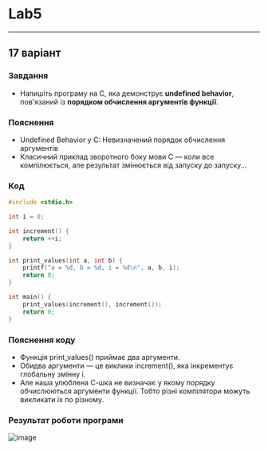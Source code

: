 # Lab5
---
## 17 варіант 

### Завдання
  - Напишіть програму на C, яка демонструє **undefined behavior**, пов'язаний із **порядком обчислення аргументів функції**.

### Пояснення 
  - Undefined Behavior у C: Невизначений порядок обчислення аргументів
  - Класичний приклад зворотного боку мови C — коли все компілюється, але результат змінюється від запуску до запуску...

### Код

```c
#include <stdio.h>

int i = 0;

int increment() {
    return ++i;
}

int print_values(int a, int b) {
    printf("a = %d, b = %d, i = %d\n", a, b, i);
    return 0;
}

int main() {
    print_values(increment(), increment());
    return 0;
}
```

### Пояснення коду
  - Функція print_values() приймає два аргументи.
  - Обидва аргументи — це виклики increment(), яка інкрементує глобальну змінну i.
  - Але наша улюблена С-шка не визначає у якому порядку обчислюються аргументи функції. Тобто різні компілятори можуть викликати їх по різному.

### Результат роботи програми
![image](https://github.com/user-attachments/assets/b604ac62-39eb-49e0-a0c8-a541e04509fc)
